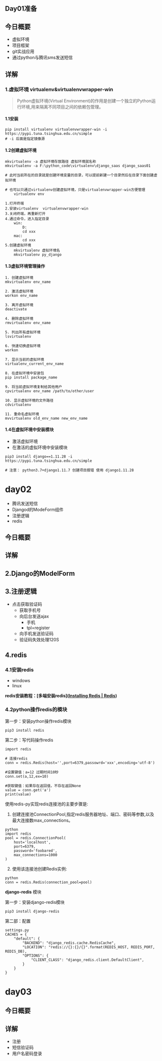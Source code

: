 ## Day01准备

## 今日概要

- 虚拟环境
- 项目框架
- git实战应用
- 通过python与腾讯sms发送短信

## 详解

### 1.虚拟环境 virtualenv&virtualenvwrapper-win

>  Python虚拟环境(Virtual Environment)的作用是创建一个独立的Python运行环境,用来隔离不同项目之间的依赖包管理。

#### 1.1安装

~~~ 
pip install virtualenv virtualenvwrapper-win -i https://pypi.tuna.tsinghua.edu.cn/simple
# -i 后面是指定镜像源
~~~

#### 1.2创建虚拟环境

~~~ 
mkvirtualenv -a 虚拟环境存放路径 虚拟环境就名称
mkvirtualenv -a F:\python_code\virtualenv\django_saas django_saas01

# 此时当前所在的目录就是创建环境变量的目录，可以提前新建一个目录然后在目录下面创建虚拟环境

# 也可以只通过virtualenv创建虚拟环境，只是virtualenvwrapper-win方便管理
	virtualenv env

~~~

~~~ 
1.打开终端
2.安装virtualenv  virtualenvwrapper-win
3.关闭终端，再重新打开
4.通过命令，进入指定目录
	win:
		D:
		cd xxx
	mac:
		cd xxx
5.创建虚拟环境
	mkvirtualenv 虚拟环境名
	mkvirtualenv py_django
~~~

#### 1.3虚拟环境管理操作

~~~ 
1. 创建虚拟环境
mkvirtualenv env_name

2. 激活虚拟环境
workon env_name

3. 离开虚拟环境
deactivate

4. 删除虚拟环境
rmvirtualenv env_name

5. 列出所有虚拟环境
lsvirtualenv
 
6. 快速切换虚拟环境
workon

7. 显示当前的虚拟环境
virtualenv_current_env_name

8. 在虚拟环境中安装包
pip install package_name

9. 将当前虚拟环境复制给其他用户
cpvirtualenv env_name /path/to/other/user

10. 显示虚拟环境的文件路径
cdvirtualenv

11. 重命名虚拟环境
mvvirtualenv old_env_name new_env_name
~~~

#### 1.4在虚拟环境中安装模块

- 激活虚拟环境
- 在激活的虚拟环境中安装模块

~~~~
pip3 install django==1.11.28 -i https://pypi.tuna.tsinghua.edu.cn/simple

# 注意： python3.7+django1.11.7 创建项目报错 使用 django1.11.28

~~~~





# day02

- 腾讯发送短信
- Djangod的ModeForm组件
- 注册逻辑
- redis



## 今日概要

## 详解

## 2.Django的ModelForm



## 3.注册逻辑

- 点击获取验证码
  - 获取手机号
  - 向后台发送ajax
    - 手机
    - tpl=register
  - 向手机发送验证码
  - 验证码失效处理120S

## 4.redis

### 4.1安装redis

- windows
- linux

**redis安装教程：[多端安装redis]([Installing Redis | Redis](https://redis.io/docs/getting-started/installation/))**

### 4.2python操作redis的模块

第一步：安装python操作redis模块

``` 
pip3 install redis
```

第二步：写代码操作redis

``` 
import redis

# 连接redis
conn = redis.Redis(host='',port=6379,passowrd='xxx',encoding='utf-8')

#设置键值：a=12 过期时间10秒
conn.set(a,12,ex=10)

#获取键值：如果存在返回值，不存在返回None
value = conn.get('a')
print(value)
```

使用redis-py实现redis连接池的主要步骤是:

1. 创建连接池ConnectionPool,指定redis服务器地址、端口、密码等参数,以及最大连接数max_connections。

```
python
import redis
pool = redis.ConnectionPool(
    host='localhost', 
    port=6379,
    password='foobared',
    max_connections=1000
)
```

2. 使用该连接池创建Redis实例:

```
python 
conn = redis.Redis(connection_pool=pool)
```

**django-redis** 模块

第一步：安装django-redis模块

```
pip3 install django-redis
```

第二部：配置

~~~
settings.py
CACHES = {
    "default": {
        "BACKEND": "django_redis.cache.RedisCache",
        "LOCATION": "redis://{}:{}/{}".format(REDIS_HOST, REDIS_PORT, REDIS_DB),
        "OPTIONS": {
            "CLIENT_CLASS": "django_redis.client.DefaultClient",
        }
    }
}
~~~



# day03

## 今日概要

## 详解

- 注册
- 短信验证码 
- 用户名密码登录

